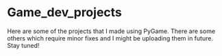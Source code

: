 # Game_dev_projects
Here are some of the projects that I made using PyGame. There are some others which require minor fixes and I might be uploading them in future. Stay tuned!
